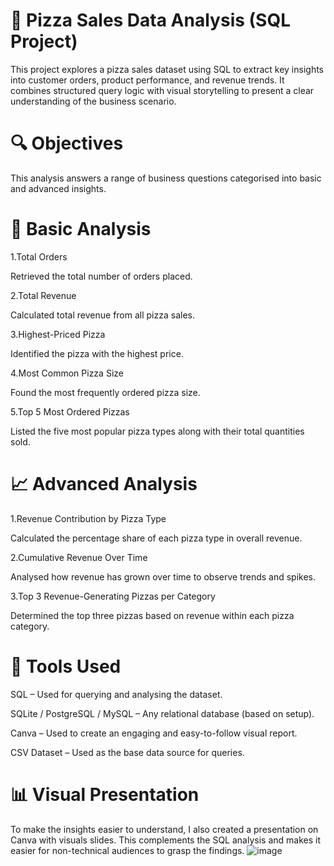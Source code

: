 # 🍕 Pizza Sales Data Analysis (SQL Project)
This project explores a pizza sales dataset using SQL to extract key insights into customer orders, product performance, and revenue trends. It combines structured query logic with visual storytelling to present a clear understanding of the business scenario.

# 🔍 Objectives
This analysis answers a range of business questions categorised into basic and advanced insights.

# 📌 Basic Analysis
1.Total Orders

Retrieved the total number of orders placed.

2.Total Revenue

Calculated total revenue from all pizza sales.

3.Highest-Priced Pizza

Identified the pizza with the highest price.

4.Most Common Pizza Size

Found the most frequently ordered pizza size.

5.Top 5 Most Ordered Pizzas

Listed the five most popular pizza types along with their total quantities sold.

# 📈 Advanced Analysis
1.Revenue Contribution by Pizza Type

Calculated the percentage share of each pizza type in overall revenue.

2.Cumulative Revenue Over Time

Analysed how revenue has grown over time to observe trends and spikes.

3.Top 3 Revenue-Generating Pizzas per Category

Determined the top three pizzas based on revenue within each pizza category.

# 🧰 Tools Used
SQL – Used for querying and analysing the dataset.

SQLite / PostgreSQL / MySQL – Any relational database (based on setup).

Canva – Used to create an engaging and easy-to-follow visual report.

CSV Dataset – Used as the base data source for queries.

# 📊 Visual Presentation
To make the insights easier to understand, I also created a presentation on Canva with visuals slides. This complements the SQL analysis and makes it easier for non-technical audiences to grasp the findings.
![image](https://github.com/user-attachments/assets/9cf4bbb8-a0e2-4ab5-8cce-29dd88ca9f69)

